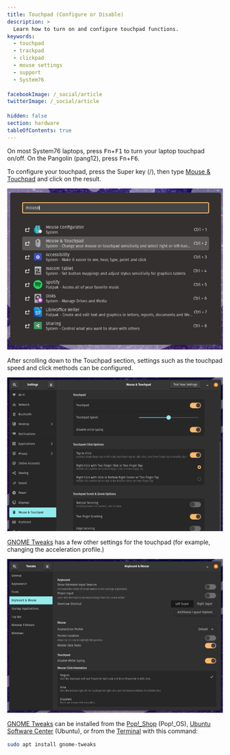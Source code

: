 ```yaml
---
title: Touchpad (Configure or Disable)
description: >
  Learn how to turn on and configure touchpad functions.
keywords:
  - touchpad
  - trackpad
  - clickpad
  - mouse settings
  - support
  - System76

facebookImage: /_social/article
twitterImage: /_social/article

hidden: false
section: hardware
tableOfContents: true
---
```


On most System76 laptops, press <kbd>Fn</kbd>+<kbd>F1</kbd> to turn your laptop touchpad on/off. On the Pangolin (pang12), press <kbd>Fn</kbd>+<kbd>F6</kbd>.

To configure your touchpad, press the Super key (<kbd><font-awesome-icon :icon="['fab', 'ubuntu']"></font-awesome-icon></kbd>/<kbd><font-awesome-icon :icon="['fab', 'pop-os']"></font-awesome-icon></kbd>), then type <u>Mouse & Touchpad</u> and click on the result.

![Mouse Search](/images/touchpad/mouse-search.png)

After scrolling down to the Touchpad section, settings such as the touchpad speed and click methods can be configured.

![Mouse & Touchpad Settings](/images/touchpad/gnome-settings.png)

<u>GNOME Tweaks</u> has a few other settings for the touchpad (for example, changing the acceleration profile.)

![GNOME Tweaks](/images/touchpad/gnome-tweak-tool.png)

<u>GNOME Tweaks</u> can be installed from the <u>Pop!_Shop</u> (Pop!_OS), <u>Ubuntu Software Center</u> (Ubuntu), or from the <u>Terminal</u> with this command:

```bash
sudo apt install gnome-tweaks
```
